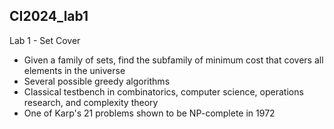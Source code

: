 ## CI2024_lab1

Lab 1 - Set Cover

- Given a family of sets, find the subfamily of minimum cost that covers all elements in the universe
- Several possible greedy algorithms
- Classical testbench in combinatorics, computer science, operations research, and complexity theory
- One of Karp's 21 problems shown to be NP-complete in 1972